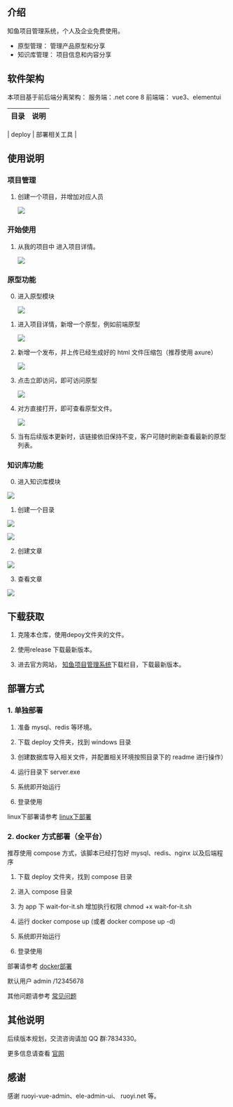 ## 介绍

知鱼项目管理系统，个人及企业免费使用。

- 原型管理： 管理产品原型和分享
- 知识库管理： 项目信息和内容分享


## 软件架构

本项目基于前后端分离架构：
服务端：.net core 8
前端端： vue3、elementui

| 目录 | 说明 |
| ---- | ---- |

| deploy | 部署相关工具 |

## 使用说明

###  项目管理
1. 创建一个项目，并增加对应人员

   ![](docs/6.png)
   

### 开始使用

1. 从我的项目中 进入项目详情。

   ![](docs/00.png)
   


### 原型功能
0. 进入原型模块

   ![](docs/10.png)


1. 进入项目详情，新增一个原型，例如前端原型

   ![](docs/7.png)


2. 新增一个发布，并上传已经生成好的 html 文件压缩包（推荐使用 axure）

   ![](docs/mockup1.2-2.png)

3. 点击立即访问，即可访问原型

   ![](docs/mockup1.2-1.png)

4. 对方直接打开，即可查看原型文件。

   ![](docs/05.png)

5. 当有后续版本更新时，该链接依旧保持不变，客户可随时刷新查看最新的原型列表。

### 知识库功能


0. 进入知识库模块

![](docs/20.png)

   
1. 创建一个目录

![](docs/21.png)
	
![](docs/22.png)
 
2. 创建文章

![](docs/23.png)
 
3. 查看文章

![](docs/24.png)
 



##  下载获取
1. 克隆本仓库，使用depoy文件夹的文件。

2.  使用release 下载最新版本。


3.  进去官方网站，   [知鱼项目管理系统](https://www.zhiyupm.com/)下载栏目，下载最新版本。


## 部署方式



### 1. 单独部署

1. 准备 mysql、redis 等环境。

2. 下载 deploy 文件夹，找到 windows 目录

3. 创建数据库导入相关文件，并配置相关环境按照目录下的 readme 进行操作）

4. 运行目录下 server.exe

5. 系统即开始运行

6. 登录使用

linux下部署请参考     [linux下部署](https://www.zhiyupm.com/wiki/single)

### 2. docker 方式部署（全平台）

推荐使用 compose 方式，该脚本已经打包好 mysql、redis、nginx 以及后端程序

1. 下载 deploy 文件夹，找到 compose 目录

2. 进入 compose 目录

3. 为 app 下 wait-for-it.sh 增加执行权限
   chmod +x wait-for-it.sh

4. 运行 docker compose up (或者 docker compose up -d)

5. 系统即开始运行

6. 登录使用

部署请参考      [docker部署](https://www.zhiyupm.com/wiki/docker)

默认用户 admin /12345678


其他问题请参考    [常见问题](https://www.zhiyupm.com/wiki)

## 其他说明

后续版本规划，交流咨询请加 QQ 群:7834330。

更多信息请查看 [官网](https://www.zhiyupm.com)
## 感谢

感谢 ruoyi-vue-admin、ele-admin-ui、 ruoyi.net 等。
